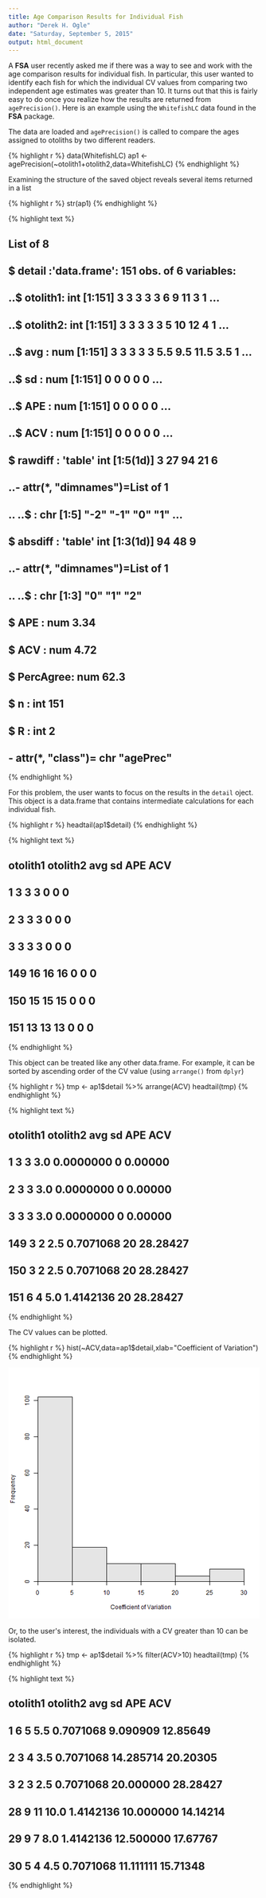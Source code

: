 ```yaml
---
title: Age Comparison Results for Individual Fish
author: "Derek H. Ogle"
date: "Saturday, September 5, 2015"
output: html_document
---
```






A **FSA** user recently asked me if there was a way to see and work with the age comparison results for individual fish.  In particular, this user wanted to identify each fish for which the individual CV values from comparing two independent age estimates was greater than 10.  It turns out that this is fairly easy to do once you realize how the results are returned from `agePrecision()`.  Here is an example using the `WhitefishLC` data found in the **FSA** package.

The data are loaded and `agePrecision()` is called to compare the ages assigned to otoliths by two different readers.

{% highlight r %}
data(WhitefishLC)
ap1 <- agePrecision(~otolith1+otolith2,data=WhitefishLC)
{% endhighlight %}

Examining the structure of the saved object reveals several items returned in a list

{% highlight r %}
str(ap1)
{% endhighlight %}



{% highlight text %}
## List of 8
##  $ detail   :'data.frame':	151 obs. of  6 variables:
##   ..$ otolith1: int [1:151] 3 3 3 3 3 6 9 11 3 1 ...
##   ..$ otolith2: int [1:151] 3 3 3 3 3 5 10 12 4 1 ...
##   ..$ avg     : num [1:151] 3 3 3 3 3 5.5 9.5 11.5 3.5 1 ...
##   ..$ sd      : num [1:151] 0 0 0 0 0 ...
##   ..$ APE     : num [1:151] 0 0 0 0 0 ...
##   ..$ ACV     : num [1:151] 0 0 0 0 0 ...
##  $ rawdiff  : 'table' int [1:5(1d)] 3 27 94 21 6
##   ..- attr(*, "dimnames")=List of 1
##   .. ..$ : chr [1:5] "-2" "-1" "0" "1" ...
##  $ absdiff  : 'table' int [1:3(1d)] 94 48 9
##   ..- attr(*, "dimnames")=List of 1
##   .. ..$ : chr [1:3] "0" "1" "2"
##  $ APE      : num 3.34
##  $ ACV      : num 4.72
##  $ PercAgree: num 62.3
##  $ n        : int 151
##  $ R        : int 2
##  - attr(*, "class")= chr "agePrec"
{% endhighlight %}

For this problem, the user wants to focus on the results in the `detail` oject.  This object is a data.frame that contains intermediate calculations for each individual fish.

{% highlight r %}
headtail(ap1$detail)
{% endhighlight %}



{% highlight text %}
##     otolith1 otolith2 avg sd APE ACV
## 1          3        3   3  0   0   0
## 2          3        3   3  0   0   0
## 3          3        3   3  0   0   0
## 149       16       16  16  0   0   0
## 150       15       15  15  0   0   0
## 151       13       13  13  0   0   0
{% endhighlight %}

This object can be treated like any other data.frame.  For example, it can be sorted by ascending order of the CV value (using `arrange()` from `dplyr`)

{% highlight r %}
tmp <- ap1$detail %>% arrange(ACV)
headtail(tmp)
{% endhighlight %}



{% highlight text %}
##     otolith1 otolith2 avg        sd APE      ACV
## 1          3        3 3.0 0.0000000   0  0.00000
## 2          3        3 3.0 0.0000000   0  0.00000
## 3          3        3 3.0 0.0000000   0  0.00000
## 149        3        2 2.5 0.7071068  20 28.28427
## 150        3        2 2.5 0.7071068  20 28.28427
## 151        6        4 5.0 1.4142136  20 28.28427
{% endhighlight %}

The CV values can be plotted.

{% highlight r %}
hist(~ACV,data=ap1$detail,xlab="Coefficient of Variation")
{% endhighlight %}

![plot of chunk AgePrecCVHist](/../figures/AgePrecCVHist-1.png) 

Or, to the user's interest, the individuals with a CV greater than 10 can be isolated.

{% highlight r %}
tmp <- ap1$detail %>% filter(ACV>10)
headtail(tmp)
{% endhighlight %}



{% highlight text %}
##    otolith1 otolith2  avg        sd       APE      ACV
## 1         6        5  5.5 0.7071068  9.090909 12.85649
## 2         3        4  3.5 0.7071068 14.285714 20.20305
## 3         2        3  2.5 0.7071068 20.000000 28.28427
## 28        9       11 10.0 1.4142136 10.000000 14.14214
## 29        9        7  8.0 1.4142136 12.500000 17.67767
## 30        5        4  4.5 0.7071068 11.111111 15.71348
{% endhighlight %}
